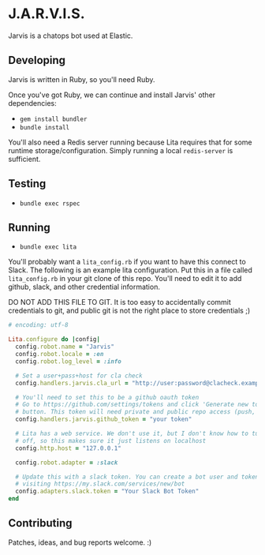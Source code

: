 # J.A.R.V.I.S.

Jarvis is a chatops bot used at Elastic.

## Developing

Jarvis is written in Ruby, so you'll need Ruby.

Once you've got Ruby, we can continue and install Jarvis' other dependencies:

* `gem install bundler`
* `bundle install`

You'll also need a Redis server running because Lita requires that for some
runtime storage/configuration. Simply running a local `redis-server` is
sufficient.

## Testing

* `bundle exec rspec`

## Running

* `bundle exec lita`

You'll probably want a `lita_config.rb` if you want to have this connect to
Slack. The following is an example lita configuration. Put this in a file
called `lita_config.rb` in your git clone of this repo. You'll need to edit it to add github, slack, and other credential information. 

DO NOT ADD THIS FILE TO GIT. It is too easy to accidentally commit credentials to git, and public git is not the right place to store credentials ;)

```ruby
# encoding: utf-8

Lita.configure do |config|
  config.robot.name = "Jarvis"
  config.robot.locale = :en
  config.robot.log_level = :info

  # Set a user+pass+host for cla check
  config.handlers.jarvis.cla_url = "http://user:password@clacheck.example.com/verify/pull_request"

  # You'll need to set this to be a github oauth token
  # Go to https://github.com/settings/tokens and click 'Generate new token'
  # button. This token will need private and public repo access (push, etc)
  config.handlers.jarvis.github_token = "your token"

  # Lita has a web service. We don't use it, but I don't know how to turn it
  # off, so this makes sure it just listens on localhost
  config.http.host = "127.0.0.1"

  config.robot.adapter = :slack

  # Update this with a slack token. You can create a bot user and token by
  # visiting https://my.slack.com/services/new/bot
  config.adapters.slack.token = "Your Slack Bot Token"
end
```

## Contributing

Patches, ideas, and bug reports welcome. :)
